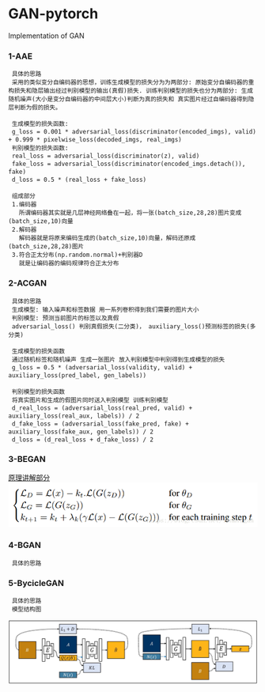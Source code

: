 # GAN-pytorch
Implementation of GAN

### 1-AAE
     具体的思路
     采用的类似变分自编码器的思想，训练生成模型的损失分为为两部分: 原始变分自编码器的重构损失和隐层输出经过判别模型的输出(真假)损失. 训练判别模型的损失也分为两部分: 生成随机噪声(大小是变分自编码器的中间层大小)判断为真的损失和 真实图片经过自编码器得到隐层判断为假的损失。
     
     生成模型的损失函数: 
     g_loss = 0.001 * adversarial_loss(discriminator(encoded_imgs), valid) + 0.999 * pixelwise_loss(decoded_imgs, real_imgs)
     判别模型的损失函数:
     real_loss = adversarial_loss(discriminator(z), valid)
     fake_loss = adversarial_loss(discriminator(encoded_imgs.detach()), fake)
     d_loss = 0.5 * (real_loss + fake_loss)
     
     组成部分
     1.编码器
       所谓编码器其实就是几层神经网络叠在一起，将一张(batch_size,28,28)图片变成(batch_size,10)向量
     2.解码器
       解码器就是将原来编码生成的(batch_size,10)向量，解码还原成(batch_size,28,28)图片
     3.符合正太分布(np.random.normal)+判别器D
       就是让编码器的编码规律符合正太分布
### 2-ACGAN
     具体的思路
     生成模型: 输入噪声和标签数据 用一系列卷积得到我们需要的图片大小
     判别模型: 预测当前图片的标签以及真假
     adversarial_loss() 判别真假损失(二分类)， auxiliary_loss()预测标签的损失(多分类) 
     
     生成模型的损失函数
     通过随机标签和随机噪声 生成一张图片 放入判别模型中判别得到生成模型的损失
     g_loss = 0.5 * (adversarial_loss(validity, valid) + auxiliary_loss(pred_label, gen_labels))
     
     判别模型的损失函数 
     将真实图片和生成的假图片同时送入判别模型 训练判别模型
     d_real_loss = (adversarial_loss(real_pred, valid) + auxiliary_loss(real_aux, labels)) / 2
     d_fake_loss = (adversarial_loss(fake_pred, fake) + auxiliary_loss(fake_aux, gen_labels)) / 2
     d_loss = (d_real_loss + d_fake_loss) / 2
### 3-BEGAN
   [原理讲解部分](https://blog.csdn.net/linmingan/article/details/79912988)
   ![BEGANLoss](https://github.com/shawroad/GAN-pytorch/blob/master/assert/BEGAN_Loss.png)
  
### 4-BGAN
     具体的思路
### 5-BycicleGAN
     具体的思路
     模型结构图
   ![BycicleGAN模型](https://github.com/shawroad/GAN-pytorch/blob/master/assert/bicyclegan_architecture.jpg)
     

